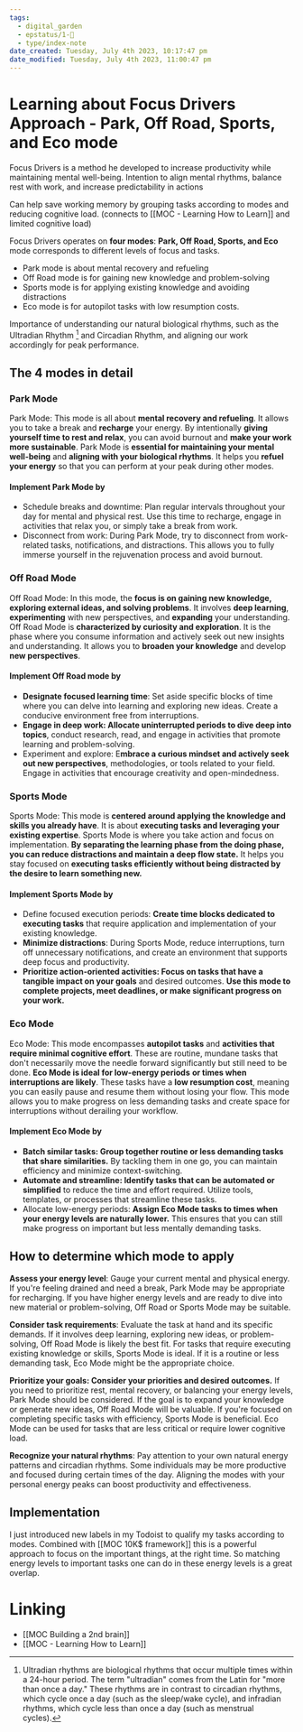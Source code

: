 ```yaml
---
tags:
  - digital_garden
  - epstatus/1-🌱
  - type/index-note
date_created: Tuesday, July 4th 2023, 10:17:47 pm
date_modified: Tuesday, July 4th 2023, 11:00:47 pm
---
```

# Learning about Focus Drivers Approach  - Park, Off Road, Sports, and Eco mode
Focus Drivers is a method he developed to increase productivity while maintaining mental well-being.
Intention to align mental rhythms, balance rest with work, and increase predictability in actions

Can help save working memory by grouping tasks according to modes and reducing cognitive load. (connects to [[MOC - Learning How to Learn]] and limited cognitive load)

Focus Drivers operates on **four modes**: **Park, Off Road, Sports, and Eco** mode corresponds to different levels of focus and tasks. 
+ Park mode is about mental recovery and refueling
+ Off Road mode is for gaining new knowledge and problem-solving
+ Sports mode is for applying existing knowledge and avoiding distractions
+ Eco mode is for autopilot tasks with low resumption costs.

Importance of understanding our natural biological rhythms, such as the Ultradian Rhythm  [^1]  and Circadian Rhythm, and aligning our work accordingly for peak performance.

## The 4 modes in detail
### Park Mode
Park Mode: This mode is all about **mental recovery and refueling**. It allows you to take a break and **recharge** your energy. By intentionally **giving yourself time to rest and relax**, you can avoid burnout and **make your work more sustainable**. Park Mode is **essential for maintaining your mental well-being** and **aligning with your biological rhythms**. It helps you **refuel your energy** so that you can perform at your peak during other modes.

#### Implement Park Mode by
- Schedule breaks and downtime: Plan regular intervals throughout your day for mental and physical rest. Use this time to recharge, engage in activities that relax you, or simply take a break from work.
- Disconnect from work: During Park Mode, try to disconnect from work-related tasks, notifications, and distractions. This allows you to fully immerse yourself in the rejuvenation process and avoid burnout.

### Off Road Mode
Off Road Mode: In this mode, the **focus is on gaining new knowledge, exploring external ideas, and solving problems**. It involves **deep learning**, **experimenting** with new perspectives, and **expanding** your understanding. Off Road Mode is **characterized by curiosity and exploration**. It is the phase where you consume information and actively seek out new insights and understanding. It allows you to **broaden your knowledge** and develop **new perspectives**.

#### Implement Off Road mode by
- **Designate focused learning time**: Set aside specific blocks of time where you can delve into learning and exploring new ideas. Create a conducive environment free from interruptions.
- **Engage in deep work: Allocate uninterrupted periods to dive deep into topics**, conduct research, read, and engage in activities that promote learning and problem-solving.
- Experiment and explore: E**mbrace a curious mindset and actively seek out new perspectives**, methodologies, or tools related to your field. Engage in activities that encourage creativity and open-mindedness.

### Sports Mode
Sports Mode: This mode is **centered around applying the knowledge and skills you already have**. It is about **executing tasks and leveraging your existing expertise**. Sports Mode is where you take action and focus on implementation. **By separating the learning phase from the doing phase, you can reduce distractions and maintain a deep flow state.** It helps you stay focused on **executing tasks efficiently without being distracted by the desire to learn something new.**

#### Implement Sports Mode by
- Define focused execution periods: **Create time blocks dedicated to executing tasks** that require application and implementation of your existing knowledge.
- **Minimize distractions**: During Sports Mode, reduce interruptions, turn off unnecessary notifications, and create an environment that supports deep focus and productivity.
- **Prioritize action-oriented activities: Focus on tasks that have a tangible impact on your goals** and desired outcomes. **Use this mode to complete projects, meet deadlines, or make significant progress on your work.**

### Eco Mode
Eco Mode: This mode encompasses **autopilot tasks** and **activities that require minimal cognitive effort**. These are routine, mundane tasks that don't necessarily move the needle forward significantly but still need to be done. **Eco Mode is ideal for low-energy periods** **or times when interruptions are likely**. These tasks have a **low resumption cost**, meaning you can easily pause and resume them without losing your flow. This mode allows you to make progress on less demanding tasks and create space for interruptions without derailing your workflow.

#### Implement Eco Mode by
- **Batch similar tasks: Group together routine or less demanding tasks that share similarities.** By tackling them in one go, you can maintain efficiency and minimize context-switching.
- **Automate and streamline: Identify tasks that can be automated or simplified** to reduce the time and effort required. Utilize tools, templates, or processes that streamline these tasks.
- Allocate low-energy periods: **Assign Eco Mode tasks to times when your energy levels are naturally lower.** This ensures that you can still make progress on important but less mentally demanding tasks.

## How to determine which mode to apply
**Assess your energy level**: Gauge your current mental and physical energy. If you're feeling drained and need a break, Park Mode may be appropriate for recharging. If you have higher energy levels and are ready to dive into new material or problem-solving, Off Road or Sports Mode may be suitable.

**Consider task requirements**: Evaluate the task at hand and its specific demands. If it involves deep learning, exploring new ideas, or problem-solving, Off Road Mode is likely the best fit. For tasks that require executing existing knowledge or skills, Sports Mode is ideal. If it is a routine or less demanding task, Eco Mode might be the appropriate choice.

**Prioritize your goals: Consider your priorities and desired outcomes.** If you need to prioritize rest, mental recovery, or balancing your energy levels, Park Mode should be considered. If the goal is to expand your knowledge or generate new ideas, Off Road Mode will be valuable. If you're focused on completing specific tasks with efficiency, Sports Mode is beneficial. Eco Mode can be used for tasks that are less critical or require lower cognitive load.

**Recognize your natural rhythms**: Pay attention to your own natural energy patterns and circadian rhythms. Some individuals may be more productive and focused during certain times of the day. Aligning the modes with your personal energy peaks can boost productivity and effectiveness.

## Implementation
I just introduced new labels in my Todoist to qualify my tasks according to modes. Combined with [[MOC 10K$ framework]] this is a powerful approach to focus on the important things, at the right time. So matching energy levels to important tasks one can do in these energy levels is a great overlap.

# Linking
+ [[MOC Building a 2nd brain]]
+ [[MOC - Learning How to Learn]]

[^1]:Ultradian rhythms are biological rhythms that occur multiple times within a 24-hour period. The term "ultradian" comes from the Latin for "more than once a day." These rhythms are in contrast to circadian rhythms, which cycle once a day (such as the sleep/wake cycle), and infradian rhythms, which cycle less than once a day (such as menstrual cycles).
